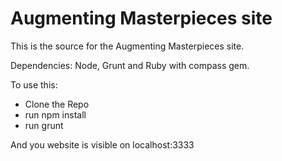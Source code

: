 # Augmenting Masterpieces site

This is the source for the Augmenting Masterpieces site.

Dependencies: Node, Grunt and Ruby with compass gem. 

To use this:
- Clone the Repo
- run npm install
- run grunt

And you website is visible on localhost:3333